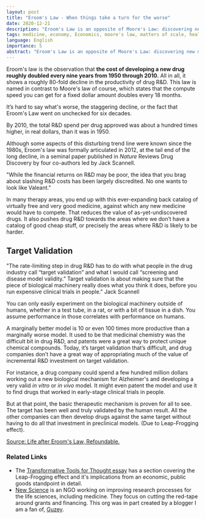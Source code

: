 ```yaml
---
layout: post
title: "Eroom's Law - When things take a turn for the worse"
date: 2020-12-21
description: "Eroom's Law is an opposite of Moore's Law: discovering new medically relevant drugs tends to cost exponentially more over time. An analysis on the phenomenon and possible reasons behind it."
tags: medicine, economy, Economics, moore's law, matters of scale, healthcare, trends
language: English
importance: 5
abstract: "Eroom's Law is an opposite of Moore's Law: discovering new medically relevant drugs tends to cost exponentially more over time. An analysis on the phenomenon and possible reasons behind it."
---
```


Eroom's law is the observation that **the cost of developing a new drug roughly doubled every nine years from 1950 through 2010.** All in all, it shows a roughly 80-fold decline in the productivity of drug R&D. This law is named in contrast to Moore's law of course, which states that the compute speed you can get for a fixed dollar amount doubles every 18 months.

It’s hard to say what's worse, the staggering decline, or the fact that Eroom's Law went on unchecked for six decades.

By 2010, the total R&D spend per drug approved was about a hundred times higher, in real dollars, than it was in 1950.

Although some aspects of this disturbing trend line were known since the 1980s, Eroom's law was formally articulated in 2012, at the tail end of the long decline, in a seminal paper published in *Nature* Reviews Drug Discovery by four co-authors led by Jack Scannell.

"While the financial returns on R&D may be poor, the idea that you brag about slashing R&D costs has been largely discredited. No one wants to look like Valeant."

In many therapy areas, you end up with this ever-expanding back catalog of virtually free and very good medicine, against which any new medicine would have to compete. That reduces the value of as-yet-undiscovered drugs. It also pushes drug R&D towards the areas where we don’t have a catalog of good cheap stuff, or precisely the areas where R&D is likely to be harder.

## Target Validation

"The rate-limiting step in drug R&D has to do with what people in the drug industry call “target validation” and what I would call “screening and disease model validity.”
Target validation is about making sure that the piece of biological machinery really does what you think it does, before you run expensive clinical trials in people." Jack Scannell

You can only easily experiment on the biological machinery outside of humans, whether in a test tube, in a rat, or with a bit of tissue in a dish. You assume performance in those correlates with performance on humans.

A marginally better model is 10 or even 100 times more productive than a marginally worse model.
It used to be that medicinal chemistry was the difficult bit in drug R&D, and patents were a great way to protect unique chemical compounds. Today, it’s target validation that’s difficult, and drug companies don’t have a great way of appropriating much of the value of incremental R&D investment on target validation.

For instance, a drug company could spend a few hundred million dollars working out a new biological mechanism for Alzheimer's and developing a very valid *in vitro* or *in vivo* model. It might even patent the model and use it to find drugs that worked in early-stage clinical trials in people.

But at that point, the basic therapeutic mechanism is proven for all to see. The target has been well and truly validated by the human result. All the other companies can then develop drugs against the same target without having to do all that investment in preclinical models. (Due to Leap-Frogging effect).

[Source: Life after Eroom's Law, Refoundable.](https://refoundable.com/research/life-after-erooms-law-interview-with-jack-scannell.html)

### Related Links

- The [Transformative Tools for Thought essay](https://numinous.productions/ttft) has a section covering the Leap-Frogging effect and it's implications from an economic, public goods standpoint in detail.
- [New Science](https://newscience.org/) is an NGO working on improving research processes for the life sciences, including medicine. They focus on cutting the red-tape around grants and financing. This org was in part created by a blogger I am a fan of, [Guzey](http://www.guzey.com).


